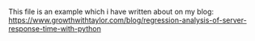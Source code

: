 This file is an example which i have written about on my blog:
https://www.growthwithtaylor.com/blog/regression-analysis-of-server-response-time-with-python
